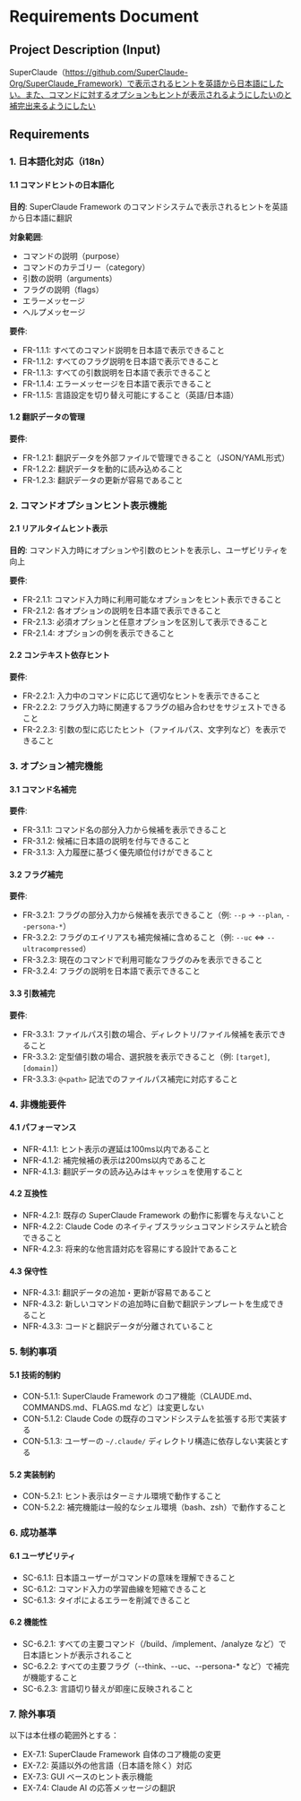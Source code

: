 # Requirements Document

## Project Description (Input)
SuperClaude（https://github.com/SuperClaude-Org/SuperClaude_Framework）で表示されるヒントを英語から日本語にしたい。また、コマンドに対するオプションもヒントが表示されるようにしたいのと補完出来るようにしたい

## Requirements

### 1. 日本語化対応（i18n）

#### 1.1 コマンドヒントの日本語化
**目的**: SuperClaude Framework のコマンドシステムで表示されるヒントを英語から日本語に翻訳

**対象範囲**:
- コマンドの説明（purpose）
- コマンドのカテゴリー（category）
- 引数の説明（arguments）
- フラグの説明（flags）
- エラーメッセージ
- ヘルプメッセージ

**要件**:
- FR-1.1.1: すべてのコマンド説明を日本語で表示できること
- FR-1.1.2: すべてのフラグ説明を日本語で表示できること
- FR-1.1.3: すべての引数説明を日本語で表示できること
- FR-1.1.4: エラーメッセージを日本語で表示できること
- FR-1.1.5: 言語設定を切り替え可能にすること（英語/日本語）

#### 1.2 翻訳データの管理
**要件**:
- FR-1.2.1: 翻訳データを外部ファイルで管理できること（JSON/YAML形式）
- FR-1.2.2: 翻訳データを動的に読み込めること
- FR-1.2.3: 翻訳データの更新が容易であること

### 2. コマンドオプションヒント表示機能

#### 2.1 リアルタイムヒント表示
**目的**: コマンド入力時にオプションや引数のヒントを表示し、ユーザビリティを向上

**要件**:
- FR-2.1.1: コマンド入力時に利用可能なオプションをヒント表示できること
- FR-2.1.2: 各オプションの説明を日本語で表示できること
- FR-2.1.3: 必須オプションと任意オプションを区別して表示できること
- FR-2.1.4: オプションの例を表示できること

#### 2.2 コンテキスト依存ヒント
**要件**:
- FR-2.2.1: 入力中のコマンドに応じて適切なヒントを表示できること
- FR-2.2.2: フラグ入力時に関連するフラグの組み合わせをサジェストできること
- FR-2.2.3: 引数の型に応じたヒント（ファイルパス、文字列など）を表示できること

### 3. オプション補完機能

#### 3.1 コマンド名補完
**要件**:
- FR-3.1.1: コマンド名の部分入力から候補を表示できること
- FR-3.1.2: 候補に日本語の説明を付与できること
- FR-3.1.3: 入力履歴に基づく優先順位付けができること

#### 3.2 フラグ補完
**要件**:
- FR-3.2.1: フラグの部分入力から候補を表示できること（例: `--p` → `--plan`, `--persona-*`）
- FR-3.2.2: フラグのエイリアスも補完候補に含めること（例: `--uc` ⇔ `--ultracompressed`）
- FR-3.2.3: 現在のコマンドで利用可能なフラグのみを表示できること
- FR-3.2.4: フラグの説明を日本語で表示できること

#### 3.3 引数補完
**要件**:
- FR-3.3.1: ファイルパス引数の場合、ディレクトリ/ファイル候補を表示できること
- FR-3.3.2: 定型値引数の場合、選択肢を表示できること（例: `[target]`, `[domain]`）
- FR-3.3.3: `@<path>` 記法でのファイルパス補完に対応すること

### 4. 非機能要件

#### 4.1 パフォーマンス
- NFR-4.1.1: ヒント表示の遅延は100ms以内であること
- NFR-4.1.2: 補完候補の表示は200ms以内であること
- NFR-4.1.3: 翻訳データの読み込みはキャッシュを使用すること

#### 4.2 互換性
- NFR-4.2.1: 既存の SuperClaude Framework の動作に影響を与えないこと
- NFR-4.2.2: Claude Code のネイティブスラッシュコマンドシステムと統合できること
- NFR-4.2.3: 将来的な他言語対応を容易にする設計であること

#### 4.3 保守性
- NFR-4.3.1: 翻訳データの追加・更新が容易であること
- NFR-4.3.2: 新しいコマンドの追加時に自動で翻訳テンプレートを生成できること
- NFR-4.3.3: コードと翻訳データが分離されていること

### 5. 制約事項

#### 5.1 技術的制約
- CON-5.1.1: SuperClaude Framework のコア機能（CLAUDE.md、COMMANDS.md、FLAGS.md など）は変更しない
- CON-5.1.2: Claude Code の既存のコマンドシステムを拡張する形で実装する
- CON-5.1.3: ユーザーの `~/.claude/` ディレクトリ構造に依存しない実装とする

#### 5.2 実装制約
- CON-5.2.1: ヒント表示はターミナル環境で動作すること
- CON-5.2.2: 補完機能は一般的なシェル環境（bash、zsh）で動作すること

### 6. 成功基準

#### 6.1 ユーザビリティ
- SC-6.1.1: 日本語ユーザーがコマンドの意味を理解できること
- SC-6.1.2: コマンド入力の学習曲線を短縮できること
- SC-6.1.3: タイポによるエラーを削減できること

#### 6.2 機能性
- SC-6.2.1: すべての主要コマンド（/build、/implement、/analyze など）で日本語ヒントが表示されること
- SC-6.2.2: すべての主要フラグ（--think、--uc、--persona-* など）で補完が機能すること
- SC-6.2.3: 言語切り替えが即座に反映されること

### 7. 除外事項

以下は本仕様の範囲外とする：
- EX-7.1: SuperClaude Framework 自体のコア機能の変更
- EX-7.2: 英語以外の他言語（日本語を除く）対応
- EX-7.3: GUI ベースのヒント表示機能
- EX-7.4: Claude AI の応答メッセージの翻訳
